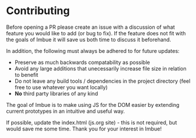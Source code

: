 # Contributing

Before opening a PR please create an issue with a discussion of what feature you would like to add (or bug to fix). If the feature does not fit with the goals of Imbue it will save us both time to discuss it beforehand.

In addition, the following must always be adhered to for future updates:

* Preserve as much backwards compatability as possible
* Avoid any large additions that unecessarily increase file size in relation to benefit
* Do not leave any build tools / dependencies in the project directory (feel free to use whatever you want locally)
* **No** third party libraries of any kind

The goal of Imbue is to make using JS for the DOM easier by extending current prototypes in an intuitive and useful way. 

If possible, update the index.html (js.org site) - this is not required, but would save me some time. Thank you for your interest in Imbue!
